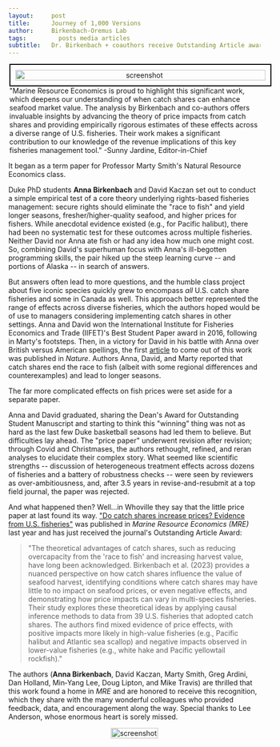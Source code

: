 ```yaml
---
layout:     post
title:      Journey of 1,000 Versions
author:     Birkenbach-Oremus Lab
tags: 		  posts media articles
subtitle:  	Dr. Birkenbach + coauthors receive Outstanding Article award
---
```

<!-- Start Writing Below in Markdown -->
<!-- ![Description](http://birkenbach-oremus-lab.github.io/website/img/posts/2024-08-14-1.png)-->
<div style="text-align: center; display: flex; justify-content: center; align-items: center;">
    <figure style="margin: 0 2px;">
        <img src="http://birkenbach-oremus-lab.github.io/website/img/posts/2024-09-23-1.png" alt="screenshot" width="100%" style="border: 2px solid black; padding: 10px;">
          <figcaption style="text-align: left; font-size: 14px;">"Marine Resource Economics is proud to highlight this significant work, which deepens our understanding of when catch shares can enhance seafood market value. The analysis by Birkenbach and co-authors offers invaluable insights by advancing the theory of price impacts from catch shares and providing empirically rigorous estimates of these effects across a diverse range of U.S. fisheries. Their work makes a significant contribution to our knowledge of the revenue implications of this key fisheries management tool."
-Sunny Jardine, Editor-in-Chief </figcaption>
    </figure>
</div>


It began as a term paper for Professor Marty Smith's Natural Resource Economics class. 

Duke PhD students **Anna Birkenbach** and David Kaczan set out to conduct a simple empirical test of a core theory underlying rights-based fisheries management: secure rights should eliminate the "race to fish" and yield longer seasons, fresher/higher-quality seafood, and higher prices for fishers. While anecdotal evidence existed (e.g., for Pacific halibut), there had been no systematic test for these outcomes across multiple fisheries. Neither David nor Anna ate fish or had any idea how much one might cost. So, combining David's superhuman focus with Anna's ill-begotten programming skills, the pair hiked up the steep learning curve -- and portions of Alaska -- in search of answers. 

But answers often lead to more questions, and the humble class project about five iconic species quickly grew to encompass *all* U.S. catch share fisheries and some in Canada as well. This approach better represented the range of effects across diverse fisheries, which the authors hoped would be of use to managers considering implementing catch shares in other settings. Anna and David won the International Institute for Fisheries Economics and Trade (IIFET)'s Best Student Paper award in 2016, following in Marty's footsteps. Then, in a victory for David in his battle with Anna over British versus American spellings, the first [article](https://www.nature.com/articles/nature21728#:~:text=Consistent%20with%20the%20theory%20that,based%20regulation%20to%20other%20fisheries.) to come out of this work was published in _Nature_. Authors Anna, David, and Marty reported that catch shares end the race to fish (albeit with some regional differences and counterexamples) and lead to longer seasons. 

The far more complicated effects on fish prices were set aside for a separate paper. 

Anna and David graduated, sharing the Dean's Award for Outstanding Student Manuscript and starting to think this "winning" thing was not as hard as the last few Duke basketball seasons had led them to believe. But difficulties lay ahead. The "price paper" underwent revision after revision; through Covid and Christmases, the authors rethought, refined, and reran analyses to elucidate their complex story. What seemed like scientific strengths -- discussion of heterogeneous treatment effects across dozens of fisheries and a battery of robustness checks -- were seen by reviewers as over-ambitiousness, and, after 3.5 years in revise-and-resubmit at a top field journal, the paper was rejected.

And what happened then? Well...in Whoville they say that the little price paper at last found its way.  ["Do catch shares increase prices? Evidence from U.S. fisheries"](https://www.journals.uchicago.edu/doi/full/10.1086/725010#:~:text=Eliminating%20the%20race%20to%20fish,also%20fetch%20a%20price%20premium.) was published in _Marine Resource Economics (MRE)_ last year and has just received the journal's Outstanding Article Award:

>"The theoretical advantages of catch shares, such as reducing overcapacity from the 'race to fish' and increasing harvest value, have long been acknowledged. Birkenbach et al. (2023) provides a nuanced perspective on how catch shares influence the value of seafood harvest, identifying conditions where catch shares may have little to no impact on seafood prices, or even negative effects, and demonstrating how price impacts can vary in multi-species fisheries. Their study explores these theoretical ideas by applying causal inference methods to data from 39 U.S. fisheries that adopted catch shares. The authors find mixed evidence of price effects, with positive impacts more likely in high-value fisheries (e.g., Pacific halibut and Atlantic sea scallop) and negative impacts observed in lower-value fisheries (e.g., white hake and Pacific yellowtail rockfish)."

The authors (**Anna Birkenbach**, David Kaczan, Marty Smith, Greg Ardini, Dan Holland, Min‐Yang Lee, Doug Lipton, and Mike Travis) are thrilled that this work found a home in _MRE_ and are honored to receive this recognition, which they share with the many wonderful colleagues who provided feedback, data, and encouragement along the way. Special thanks to Lee Anderson, whose enormous heart is sorely missed. 

<div style="text-align: center; display: flex; justify-content: center; align-items: center;">
    <figure style="margin: 0 2px;">
        <img src="http://birkenbach-oremus-lab.github.io/website/img/posts/2024-09-23-2.jpg" alt="screenshot" width="100%">
    </figure>
</div>

